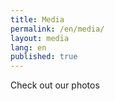 ```yaml
---
title: Media
permalink: /en/media/
layout: media
lang: en
published: true
---
```

Check out our photos
